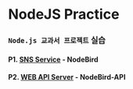 # NodeJS Practice

### `Node.js 교과서 프로젝트` 실습

#### P1. [SNS Service](https://github.com/pss9205/NodePractice/tree/master/SNSService) - NodeBird

#### P2. [WEB API Server](https://github.com/pss9205/NodePractice/tree/master/WEBAPI) - NodeBird-API
